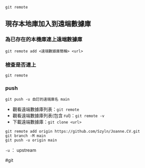 `git remote`
## 現存本地庫加入到遠端數據庫
### 為已存在的本機庫連上遠端數據庫
```
git remote add <遠端數據庫簡稱> <url>
```

### 檢查是否連上
```
git remote
```
### push
```
git push -u 自訂的遠端庫名 main
```


-   觀看遠端數據庫列表：`git remote`
-   觀看遠端數據庫列表(包含 rul)：`git remote -v`
-   下載遠端數據庫：`git clone <url>`

```
git remote add origin https://github.com/Szyln/Joanne.CV.git
git branch -M main
git push -u origin main
```


`-u` ： upstream


#git